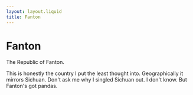 ```yaml
---
layout: layout.liquid
title: Fanton
---
```


# Fanton

The Republic of Fanton.

This is honestly the country I put the least thought into. Geographically it mirrors Sichuan. Don't ask me why I singled Sichuan out. I don't know. But Fanton's got pandas.